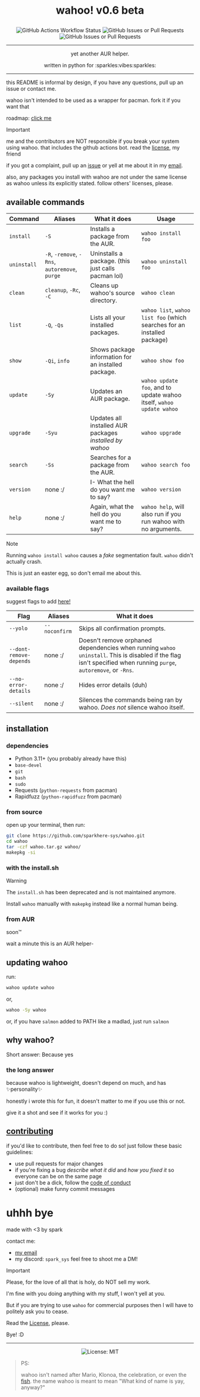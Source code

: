 # <p align=center>wahoo! v0.6 beta</p>

<p align=center>
<img alt="GitHub Actions Workflow Status" src="https://img.shields.io/github/actions/workflow/status/sparkhere-sys/wahoo/main.yml?branch=main&style=for-the-badge&logo=github-actions&logoColor=black&label=build&labelColor=white&color=%23b7bdf8&link=https%3A%2F%2Fgithub.com%2Fsparkhere-sys%2Fwahoo%2Fblob%2Fmain%2F.github%2Fworkflows%2Fmain.yml">
<img alt="GitHub Issues or Pull Requests" src="https://img.shields.io/github/issues/sparkhere-sys/wahoo?style=for-the-badge&logo=github&logoColor=black&label=issues&labelColor=white&color=%23f38ba8">
<img alt="GitHub Issues or Pull Requests" src="https://img.shields.io/github/issues-pr/sparkhere-sys/wahoo?style=for-the-badge&logo=git&logoColor=black&label=pull%20requests&labelColor=white&color=%23a6e3a1">
</p>

___

<p align=center>yet another AUR helper.</p>

<p align=center>written in python for :sparkles:vibes:sparkles:</p>

___

this README is informal by design, if you have any questions, pull up an issue or contact me.

wahoo isn't intended to be used as a wrapper for pacman. fork it if you want that

roadmap: [click me](./ROADMAP.md)

> [!IMPORTANT]
> me and the contributors are NOT responsible if you break your system using wahoo. that includes the github actions bot. read the [license](./LICENSE), my friend
> 
> if you got a complaint, pull up an [issue](https://github.com/sparkhere-sys/wahoo/issues) or yell at me about it in my [email](mailto:spark-aur@proton.me).
>
> also, any packages you install with wahoo are not under the same license as wahoo unless its explicitly stated. follow others' licenses, please.

## available commands

| Command | Aliases | What it does | Usage |
|---------|---------|--------------|-------|
| `install` | `-S` | Installs a package from the AUR. | `wahoo install foo` |
| `uninstall` | `-R`, `-remove`, `-Rns`, `autoremove`, `purge` | Uninstalls a package. (this just calls pacman lol) | `wahoo uninstall foo` |
| `clean` | `cleanup`, `-Rc`, `-C` | Cleans up wahoo's source directory. | `wahoo clean` |
| `list` | `-Q`, `-Qs` | Lists all your installed packages. | `wahoo list`, `wahoo list foo` (which searches for an installed package) |
| `show` | `-Qi`, `info` | Shows package information for an installed package. | `wahoo show foo` |
| `update` | `-Sy` | Updates an AUR package. | `wahoo update foo`, and to update wahoo itself, `wahoo update wahoo` |
| `upgrade` | `-Syu` | Updates all installed AUR packages *installed by wahoo* | `wahoo upgrade` |
| `search` | `-Ss` | Searches for a package from the AUR. | `wahoo search foo` |
| `version` | none :/ | I- What the hell do you want me to say? | `wahoo version` |
| `help` | none :/ | Again, what the hell do you want me to say? | `wahoo help`, will also run if you run wahoo with no arguments. |

> [!NOTE] 
>
> Running `wahoo install wahoo` causes a *fake* segmentation fault. `wahoo` didn't actually crash.
>
> This is just an easter egg, so don't email me about this.

### available flags

suggest flags to add [here!](https://github.com/sparkhere-sys/wahoo/issues/1)

| Flag | Aliases | What it does |
|------|---------|--------------|
| `--yolo` | `--noconfirm` | Skips all confirmation prompts. |
| `--dont-remove-depends` | none :/ | Doesn't remove orphaned dependencies when running `wahoo uninstall`. This is disabled if the flag isn't specified when running `purge`, `autoremove`, or `-Rns`. |
| `--no-error-details` | none :/ | Hides error details (duh) |
| `--silent` | none :/ | Silences the commands being ran by wahoo. *Does not* silence wahoo itself. |

## installation
### dependencies

- Python 3.11+ (you probably already have this)
- `base-devel`
- `git`
- `bash`
- `sudo`
- Requests (`python-requests` from pacman)
- Rapidfuzz (`python-rapidfuzz` from pacman)

### from source

open up your terminal, then run:
```bash
git clone https://github.com/sparkhere-sys/wahoo.git
cd wahoo
tar -czf wahoo.tar.gz wahoo/
makepkg -si
```

<!-- if the install doesn't work, refer to [this](https://github.com/sparkhere-sys/wahoo/issues/7) issue. -->

### with the install.sh
> [!WARNING]
>
> The `install.sh` has been deprecated and is not maintained anymore.
>
> Install `wahoo` manually with `makepkg` instead like a normal human being.

### from AUR
soon™️

wait a minute this is an AUR helper-

## updating wahoo
run:

```bash
wahoo update wahoo
```

or,

```bash
wahoo -Sy wahoo
```

or, if you have `salmon` added to PATH like a madlad, just run `salmon`

## why wahoo?

Short answer: Because yes

### the long answer

because wahoo is lightweight, doesn't depend on much, and has :sparkles:personality:sparkles:

honestly i wrote this for fun, it doesn't matter to me if you use this or not.

give it a shot and see if it works for you :)

## [contributing](./CONTRIBUTING.md)

if you'd like to contribute, then feel free to do so!
just follow these basic guidelines:

- use pull requests for major changes
- if you're fixing a bug *describe what it did* and *how you fixed it* so everyone can be on the same page
- just don't be a dick, follow the [code of conduct](./CODE_OF_CONDUCT.md)
- (optional) make funny commit messages

# uhhh bye
made with <3 by spark

contact me:

- [my email](mailto:spark-aur@proton.me)
- my discord: `spark_sys` feel free to shoot me a DM!

> [!IMPORTANT]
> 
> Please, for the love of all that is holy, do NOT sell my work.
> 
> I'm fine with you doing anything with my stuff, I won't yell at you.
> 
> But if you are trying to use `wahoo` for commercial purposes then I will have to politely ask you to cease.
>
> Read the [License](./LICENSE), please.
> 
> Bye! :D

___

<p align=center><img alt="License: MIT" src="https://img.shields.io/badge/license-mit-blue?style=for-the-badge&labelColor=white&color=%2374c7ec"></img></p>


> PS: 
>
> wahoo isn't named after Mario, Klonoa, the celebration, or even the [fish](https://en.wikipedia.org/wiki/Wahoo). the name wahoo is meant to mean "What kind of name is yay, anyway?"
